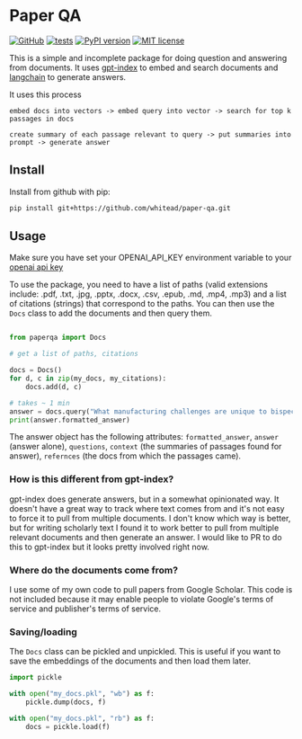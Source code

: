 # Paper QA


[![GitHub](https://img.shields.io/badge/github-%23121011.svg?style=for-the-badge&logo=github&logoColor=white)](https://github.com/ur-whitelab/paper-qa)
[![tests](https://github.com/ur-whitelab/paper-qa/actions/workflows/tests.yml/badge.svg)](https://github.com/ur-whitelab/paper-qa)
[![PyPI version](https://badge.fury.io/py/paper-qa.svg)](https://badge.fury.io/py/paper-qa)
[![MIT license](https://img.shields.io/badge/License-MIT-blue.svg)](https://lbesson.mit-license.org/)

This is a simple and incomplete package for doing question and answering from
documents. It uses [gpt-index](https://github.com/jerryjliu/gpt_index) to
embed and search documents and [langchain](https://github.com/hwchase17/langchain) to
generate answers.

It uses this process

```
embed docs into vectors -> embed query into vector -> search for top k passages in docs

create summary of each passage relevant to query -> put summaries into prompt -> generate answer
```

## Install

Install from github with pip:

```bash
pip install git+https://github.com/whitead/paper-qa.git
```

## Usage

Make sure you have set your OPENAI_API_KEY environment variable to your [openai api key](https://beta.openai.com/docs/developer-quickstart/your-api-keys)

To use the package, you need to have a list of paths (valid extensions include: .pdf, .txt, .jpg, .pptx, .docx, .csv, .epub, .md, .mp4, .mp3) and a list of citations (strings) that correspond to the paths. You can then use the `Docs` class to add the documents and then query them.

```python

from paperqa import Docs

# get a list of paths, citations

docs = Docs()
for d, c in zip(my_docs, my_citations):
    docs.add(d, c)

# takes ~ 1 min
answer = docs.query("What manufacturing challenges are unique to bispecific antibodies?")
print(answer.formatted_answer)
```

The answer object has the following attributes: `formatted_answer`, `answer` (answer alone), `questions`, `context` (the summaries of passages found for answer), `refernces` (the docs from which the passages came).

### How is this different from gpt-index?

gpt-index does generate answers, but in a somewhat opinionated way. It doesn't have a great way to track where text comes from and it's not easy to force it to pull from multiple documents. I don't know which way is better, but for writing scholarly text I found it to work better to pull from multiple relevant documents and then generate an answer. I would like to PR to do this to gpt-index but it looks pretty involved right now.

### Where do the documents come from?

I use some of my own code to pull papers from Google Scholar. This code is not included because it may enable people to violate Google's terms of service and publisher's terms of service.

### Saving/loading

The `Docs` class can be pickled and unpickled. This is useful if you want to save the embeddings of the documents and then load them later.

```python
import pickle

with open("my_docs.pkl", "wb") as f:
    pickle.dump(docs, f)

with open("my_docs.pkl", "rb") as f:
    docs = pickle.load(f)
```
